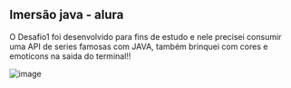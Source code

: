 ## Imersão java - alura

O Desafio1 foi desenvolvido para fins de estudo e nele precisei consumir uma API de series famosas com JAVA, também brinquei com cores e emoticons na saida do terminal!! 

![image](https://raw.githubusercontent.com/Ellensampas/Imersao-java-alura/main/image/saidaDoTerminal.png)
